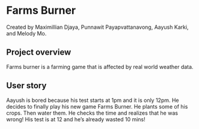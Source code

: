 # Farms Burner 

Created by Maximillian Djaya, Punnawit Payapvattanavong, Aayush Karki, and Melody Mo.

## Project overview

Farms burner is a farming game that is affected by real world weather data.

## User story

Aayush is bored because his test starts at 1pm and it is only 12pm. He decides to finally play his new game Farms Burner. He plants some of his crops. Then water them. He checks the time and realizes that he was wrong! His test is at 12 and he’s already wasted 10 mins!